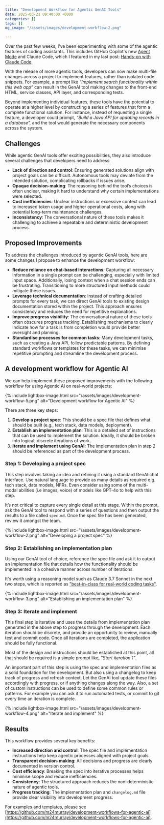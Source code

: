 ```yaml
---
title: "Development Workflow for Agentic GenAI Tools"
date: 2025-03-21 09:40:00 +0000
categories: []
tags: []
og_image: "/assets/images/development-workflow-2.png"

---
```


Over the past few weeks, I've been experimenting with some of the agentic features of coding assistants. This includes GitHub Copilot's new [Agent Mode](https://code.visualstudio.com/blogs/2025/02/24/introducing-copilot-agent-mode) and Claude Code, which I featured in my last post: [Hands-on with Claude Code](2025-03-07-hands-on-with-claude-code.md).

With the release of more agentic tools, developers can now make multi-file changes across a project to implement features, rather than isolated code snippets. For example, a prompt like _“Implement search functionality within this web app”_ can result in the GenAI tool making changes to the front-end HTML, service classes, API layer, and corresponding tests.

Beyond implementing individual features, these tools have the potential to operate at a higher level by constructing a series of features that form a complete functional solution. For instance, instead of requesting a single feature, a developer could prompt, _“Build a Java API for updating records in a database”,_ and the tool would generate the necessary components across the system.

## Challenges

While agentic GenAI tools offer exciting possibilities, they also introduce several challenges that developers need to address:

- **Lack of direction and control**: Ensuring generated solutions align with project goals can be difficult. Autonomous tools may deviate from the intended solution, complicating rollbacks if issues arise.
- **Opaque decision-making**: The reasoning behind the tool’s choices is often unclear, making it hard to understand why certain implementations were selected.
- **Cost inefficiencies**: Unclear instructions or excessive context can lead to increased token usage and higher operational costs, along with potential long-term maintenance challenges.
- **Inconsistency**: The conversational nature of these tools makes it challenging to achieve a repeatable and deterministic development process.

## Proposed Improvements

To address the challenges introduced by agentic GenAI tools, here are some changes I propose to enhance the development workflow:

- **Reduce reliance on chat-based interactions**: Capturing all necessary information in a single prompt can be challenging, especially with limited input space. Additionally, losing context when a chat session ends can be frustrating. Transitioning to more structured input methods could mitigate these issues.
- **Leverage technical documentation**: Instead of crafting detailed prompts for every task, we can direct GenAI tools to existing design documentation stored within the project. This approach ensures consistency and reduces the need for repetitive explanations.
- **Improve progress visibility**: The conversational nature of these tools often obscures progress tracking. Establishing mechanisms to clearly indicate how far a task is from completion would provide better oversight and planning.
- **Standardise processes for common tasks**: Many development tasks, such as creating a Java API, follow predictable patterns. By defining standard workflows or templates for these tasks, we can minimise repetitive prompting and streamline the development process.

## A development workflow for Agentic AI

We can help implement these proposed improvements with the following workflow for using Agentic AI on real-world projects:  

{% include lightbox-image.html src="/assets/images/development-workflow-5.png" alt="Development workflow for Agentic AI" %}

There are three key steps:

1. **Develop a project spec**: This should be a spec file that defines what should be built (e.g., tech stack, data models, deployment).
2. **Establish an implementation plan**: This is a detailed set of instructions that can be used to implement the solution. Ideally, it should be broken into logical, discrete iterations of work.
3. **Iterate and implement using GenAI**: The implementation plan in step 2 should be referenced as part of the development process.

### Step 1: Developing a project spec

This step involves taking an idea and refining it using a standard GenAI chat interface. Use natural language to provide as many details as required e.g. tech stack, data models, NFRs. Even consider using some of the multi-modal abilities (i.e images, voice) of models like GPT-4o to help with this step.

It’s not critical to capture every single detail at this stage. Within the prompt, ask the GenAI tool to respond with a series of questions and then output the results to a file called `spec.md`. Once the spec file has been generated, review it amongst the team.

{% include lightbox-image.html src="/assets/images/development-workflow-2.png" alt="Developing a project spec" %}

### Step 2: Establishing an implementation plan

Using our GenAI tool of choice, reference the spec file and ask it to output an implementation file that details how the functionality should be implemented in a cohesive manner across number of iterations.

It's worth using a reasoning model such as Claude 3.7 Sonnet in the next two steps, which is reported as ["best-in-class for real-world coding tasks"](https://www.anthropic.com/news/claude-3-7-sonnet).

{% include lightbox-image.html src="/assets/images/development-workflow-3.png" alt="Establishing an implementation plan" %}

### Step 3: Iterate and implement

This final step is iterative and uses the details from implementation plan generated in the above step to progress through the development. Each iteration should be discrete, and provide an opportunity to review, manually test and commit code. Once all iterations are completed, the application should be fully functional.

Most of the design and instructions should be established at this point, all that should be required is a simple prompt like, _"Start iteration 1"_.

An important part of this step is using the spec and implementation files as a solid foundation for the development. But also using a changelog to keep track of progress and refresh context. Let the GenAI tool update these files accordingly with progress, or if anything changes along the way. Also, a set of custom instructions can be used to define some common rules or patterns. For example you can ask it to run automated tests, or commit to git every time an iteration is complete.

{% include lightbox-image.html src="/assets/images/development-workflow-4.png" alt="Iterate and implement" %}

## Results

This workflow provides several key benefits:

- **Increased direction and control**: The spec file and implementation instructions help keep agentic processes aligned with project goals.
- **Transparent decision-making**: All decisions and progress are clearly documented in version control.
- **Cost efficiency**: Breaking the spec into iterative processes helps minimise scope and reduce inefficiencies.
- **Consistency**: The structured approach reduces the non-deterministic nature of agentic tools.
- **Progress tracking**: The implementation plan and `changelog.md` file provide clear visibility into development progress.

For examples and templates, please see [https://github.com/m24murray/development-workflows-for-agentic-ai](https://github.com/m24murray/development-workflows-for-agentic-ai).
